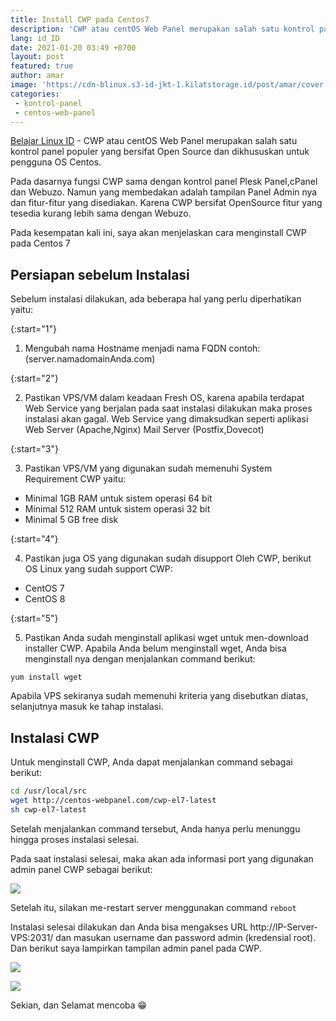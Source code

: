 ```yaml
---
title: Install CWP pada Centos7
description: 'CWP atau centOS Web Panel merupakan salah satu kontrol panel populer yang bersifat Open Source dan dikhususkan untuk pengguna OS Centos'
lang: id_ID
date: 2021-01-20 03:49 +0700
layout: post
featured: true
author: amar
image: 'https://cdn-blinux.s3-id-jkt-1.kilatstorage.id/post/amar/cover-post-cwp.png'
categories:
 - kontrol-panel
 - centos-web-panel
---
```


[Belajar Linux ID](https://belajarlinux.id) - CWP atau centOS Web Panel merupakan salah satu kontrol panel populer yang bersifat Open Source dan dikhususkan untuk pengguna OS Centos.

  
Pada dasarnya fungsi CWP sama dengan kontrol panel Plesk Panel,cPanel dan Webuzo. Namun yang membedakan adalah tampilan Panel Admin nya dan fitur-fitur yang disediakan. Karena CWP bersifat OpenSource fitur yang tesedia kurang lebih sama dengan Webuzo.

Pada kesempatan kali ini, saya akan menjelaskan cara menginstall CWP pada Centos 7

## Persiapan sebelum Instalasi

  

Sebelum instalasi dilakukan, ada beberapa hal yang perlu diperhatikan yaitu:

{:start="1"}

  

1. Mengubah nama Hostname menjadi nama FQDN contoh: (server.namadomainAnda.com)

 
{:start="2"}

 
2. Pastikan VPS/VM dalam keadaan Fresh OS, karena apabila terdapat Web Service yang berjalan pada saat instalasi dilakukan maka proses instalasi akan gagal. Web Service yang dimaksudkan seperti aplikasi Web Server (Apache,Nginx) Mail Server (Postfix,Dovecot)

  
{:start="3"}


3. Pastikan VPS/VM yang digunakan sudah memenuhi System Requirement CWP yaitu:

- Minimal 1GB RAM untuk sistem operasi 64 bit
- Minimal 512 RAM untuk sistem operasi 32 bit
- Minimal 5 GB free disk

{:start="4"}

4. Pastikan juga OS yang digunakan sudah disupport Oleh CWP, berikut OS Linux yang sudah support CWP:


- CentOS 7
- CentOS 8

{:start="5"}

5. Pastikan Anda sudah menginstall aplikasi wget untuk men-download installer CWP. Apabila Anda belum menginstall wget, Anda bisa menginstall nya dengan menjalankan command berikut:

```
yum install wget
```

Apabila VPS sekiranya sudah memenuhi kriteria yang disebutkan diatas, selanjutnya masuk ke tahap instalasi.

  

  

## Instalasi CWP
Untuk menginstall CWP, Anda dapat menjalankan command sebagai berikut:

  

```bash
cd /usr/local/src
wget http://centos-webpanel.com/cwp-el7-latest
sh cwp-el7-latest
```

  

Setelah menjalankan command tersebut, Anda hanya perlu menunggu hingga proses instalasi selesai.

Pada saat instalasi selesai, maka akan ada informasi port yang digunakan admin panel CWP sebagai berikut:

  

![](https://cdn-blinux.s3-id-jkt-1.kilatstorage.id/post/amar/Instalasi-komplit-cwp.png)

Setelah itu, silakan me-restart server menggunakan command `reboot`

Instalasi selesai dilakukan dan Anda bisa mengakses URL http://IP-Server-VPS:2031/ dan masukan username dan password admin (kredensial root). Dan berikut saya lampirkan tampilan admin panel pada CWP.
  

![](https://cdn-blinux.s3-id-jkt-1.kilatstorage.id/post/amar/tampilan-login-cwp.png)

  ![](https://cdn-blinux.s3-id-jkt-1.kilatstorage.id/post/amar/tampilan-dashboard-admin-cwp.png)

  

Sekian, dan Selamat mencoba 😁

